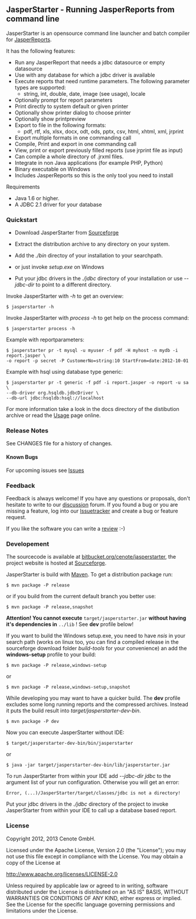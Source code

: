 
JasperStarter - Running JasperReports from command line
--------------------------------------------------------

JasperStarter is an opensource command line launcher and batch compiler for
[JasperReports][].

It has the following features:

  * Run any JasperReport that needs a jdbc datasource or empty datasource
  * Use with any database for which a jdbc driver is available
  * Execute reports that need runtime parameters. The following parameter types
    are supported:
    * string, int, double, date, image (see usage), locale
  * Optionally prompt for report parameters
  * Print directly to system default or given printer
  * Optionally show printer dialog to choose printer
  * Optionally show printpreview
  * Export to file in the following formats:
    * pdf, rtf, xls, xlsx, docx, odt, ods, pptx, csv, html, xhtml, xml, jrprint
  * Export multiple formats in one commanding call
  * Compile, Print and export in one commanding call
  * View, print or export previously filled reports (use jrprint file as input)
  * Can compile a whole directory of .jrxml files.
  * Integrate in non Java applications (for example PHP, Python)
  * Binary executable on Windows
  * Includes JasperReports so this is the only tool you need to install

Requirements

  * Java 1.6 or higher.
  * A JDBC 2.1 driver for your database


### Quickstart

  * Download JasperStarter from [Sourceforge][]
  * Extract the distribution archive to any directory on your system.
  * Add the _./bin_ directoy of your installation to your searchpath.

  * or just invoke _setup.exe_ on Windows

  * Put your jdbc drivers in the _./jdbc_ directory of your installation or
    use _\--jdbc-dir_ to point to a different directory.

Invoke JasperStarter with _\-h_ to get an overview:

    $ jasperstarter -h

Invoke JasperStarter with _process \-h_ to get help on the process command:

    $ jasperstarter process -h

Example with reportparameters:

    $ jasperstarter pr -t mysql -u myuser -f pdf -H myhost -n mydb -i report.jasper \
    -o report -p secret -P CustomerNo=string:10 StartFrom=date:2012-10-01

Example with hsql using database type generic:

    $ jasperstarter pr -t generic -f pdf -i report.jasper -o report -u sa \
    --db-driver org.hsqldb.jdbcDriver \
    --db-url jdbc:hsqldb:hsql://localhost

For more information take a look in the docs directory of the distibution
archive or read the [Usage][] page online.


### Release Notes

See CHANGES file for a history of changes.


#### Known Bugs

For upcoming issues see [Issues][]


### Feedback

Feedback is always welcome! If you have any questions or proposals, don't
hesitate to write to our [discussion][] forum.
If you found a bug or you are missing a feature, log into our [Issuetracker][]
and create a bug or feature request.

If you like the software you can write a [review][] :-)


### Developement

The sourcecode is available at [bitbucket.org/cenote/jasperstarter][], the
project website is hosted at [Sourceforge][].

JasperStarter is build with [Maven][]. To get a distribution package run:

    $ mvn package -P release

or if you build from the current default branch you better use:

    $ mvn package -P release,snapshot

**Attention! You cannot execute** `target/jasperstarter.jar`
**without having it\'s dependencies in** `../lib` ! See **dev** profile below!

If you want to build the Windows setup.exe, you need to have _nsis_ in your
search path (works on linux too, you can find a compiled release in the 
sourceforge download folder _build-tools_ for your convenience)
an add the **windows-setup** profile to your build:

    $ mvn package -P release,windows-setup

or

    $ mvn package -P release,windows-setup,snapshot

While developing you may want to have a quicker build. The **dev** profile
excludes some long running reports and the compressed archives. Instead it puts
the build result into _target/jasperstarter-dev-bin_.

    $ mvn package -P dev

Now you can execute JasperStarter without IDE:

    $ target/jasperstarter-dev-bin/bin/jasperstarter

or

    $ java -jar target/jasperstarter-dev-bin/lib/jasperstarter.jar

To run JasperStarter from within your IDE add _\--jdbc-dir jdbc_ to the argument
list of your run configuration. Otherwise you will get an error:

    Error, (...)/JasperStarter/target/classes/jdbc is not a directory!

Put your jdbc drivers in the _./jdbc_ directory of the project to invoke
JasperStarter from within your IDE to call up a database based report.


### License

Copyright 2012, 2013 Cenote GmbH.

Licensed under the Apache License, Version 2.0 (the "License");
you may not use this file except in compliance with the License.
You may obtain a copy of the License at

   http://www.apache.org/licenses/LICENSE-2.0

Unless required by applicable law or agreed to in writing, software
distributed under the License is distributed on an "AS IS" BASIS,
WITHOUT WARRANTIES OR CONDITIONS OF ANY KIND, either express or implied.
See the License for the specific language governing permissions and
limitations under the License.

[JasperReports]:http://community.jaspersoft.com/project/jasperreports-library
[Maven]:http://maven.apache.org/
[Sourceforge]:http://sourceforge.net/projects/jasperstarter/
[bitbucket.org/cenote/jasperstarter]:http://bitbucket.org/cenote/jasperstarter
[review]:http://sourceforge.net/projects/jasperstarter/reviews
[discussion]:http://sourceforge.net/p/jasperstarter/discussion/
[Issuetracker]:https://cenote-issues.atlassian.net/browse/JAS
[Usage]:http://jasperstarter.sourceforge.net/usage.html
[Issues]:https://cenote-issues.atlassian.net/browse/JAS

